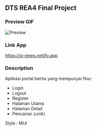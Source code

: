 ## DTS REA4 Final Project

### Preview GIF

![Preview](preview.gif)

### Link App

<https://sj-news.netlify.app>

### Description

Aplikasi portal berita yang mempunyai fitur:

- Login
- Logout
- Register
- Halaman Utama
- Halaman Detail
- Pencarian (unik)

Style : MUI
